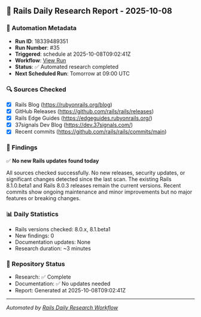 ## 📅 Rails Daily Research Report - 2025-10-08

### 🤖 Automation Metadata
- **Run ID**: 18339489351
- **Run Number**: #35
- **Triggered**: schedule at 2025-10-08T09:02:41Z
- **Workflow**: [View Run](https://github.com/jeremedia/rails-8-claude-guide/actions/runs/18339489351)
- **Status**: ✅ Automated research completed
- **Next Scheduled Run**: Tomorrow at 09:00 UTC

### 🔍 Sources Checked
- [x] Rails Blog (https://rubyonrails.org/blog)
- [x] GitHub Releases (https://github.com/rails/rails/releases)
- [x] Rails Edge Guides (https://edgeguides.rubyonrails.org/)
- [x] 37signals Dev Blog (https://dev.37signals.com/)
- [x] Recent commits (https://github.com/rails/rails/commits/main)

### 📰 Findings

✅ **No new Rails updates found today**

All sources checked successfully. No new releases, security updates, or significant changes detected since the last scan. The existing Rails 8.1.0.beta1 and Rails 8.0.3 releases remain the current versions. Recent commits show ongoing maintenance and minor improvements but no major features or breaking changes.

### 📊 Daily Statistics
- Rails versions checked: 8.0.x, 8.1.beta1
- New findings: 0
- Documentation updates: None
- Research duration: ~3 minutes

### 🔄 Repository Status
- Research: ✅ Complete
- Documentation: ✅ No updates needed
- Report: Generated at 2025-10-08T09:02:41Z

---
*Automated by [Rails Daily Research Workflow](https://github.com/jeremedia/rails-8-claude-guide/blob/main/.github/workflows/rails-daily-research.yml)*